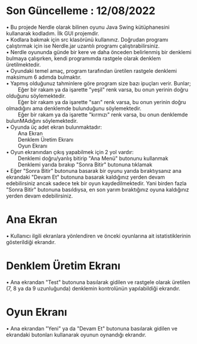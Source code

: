 # Son Güncelleme : 12/08/2022
• Bu projede Nerdle olarak bilinen oyunu Java Swing kütüphanesini kullanarak kodladım. İlk GUI projemdir. <br />
• Kodlara bakmak için src klasörünü kullanınız. Doğrudan programı çalıştırmak için ise Nerdle.jar uzantılı programı çalıştırabilirsiniz. <br />
• Nerdle oyununda günde bir kere ve daha önceden belirlenmiş bir denklemi bulmaya çalışırken, kendi programımda rastgele olarak denklem üretilmektedir. <br />
• Oyundaki temel amaç, program tarafından üretilen rastgele denklemi maksimum 6 adımda bulmaktır. <br />
• Yapmış olduğunuz tahminlere göre program size bazı ipuçları verir. Bunlar; <br />
&emsp;&emsp; Eğer bir rakam ya da işarette "yeşil" renk varsa, bu onun yerinin doğru olduğunu söylemektedir. <br />
&emsp;&emsp; Eğer bir rakam ya da işarette "sarı" renk varsa, bu onun yerinin doğru olmadığını ama denklemde bulunduğunu söylemektedir. <br />
&emsp;&emsp; Eğer bir rakam ya da işarette "kırmızı" renk varsa, bu onun denklemde bulunMAdığını söylemektedir. <br />
• Oyunda üç adet ekran bulunmaktadır: <br />
&emsp;&emsp; Ana Ekran <br />
&emsp;&emsp; Denklem Üretim Ekranı <br />
&emsp;&emsp; Oyun Ekranı <br />
• Oyun ekranından çıkış yapabilmek için 2 yol vardır: <br />
&emsp;&emsp; Denklemi doğru/yanlış bitirip "Ana Menü" butonunu kullanmak <br />
&emsp;&emsp; Denklemi yarıda bırakıp "Sonra Bitir" butonuna tıklamak <br />
• Eğer "Sonra Bitir" butonuna basarak bir oyunu yarıda bıraktıysanız ana ekrandaki "Devam Et" butonuna basarak kaldığınız yerden devam edebilirsiniz ancak sadece tek bir oyun kaydedilmektedir. Yani birden fazla "Sonra Bitir" butonuna basıldıysa, en son yarım bıraktığınız oyuna kaldığınız yerden devam edebilirsiniz.

# Ana Ekran
• Kullanıcı ilgili ekranlara yönlendiren ve önceki oyunlarına ait istatistiklerinin gösterildiği ekrandır.

# Denklem Üretim Ekranı
• Ana ekrandan "Test" butonuna basılarak gidilen ve rastgele olarak üretilen (7, 8 ya da 9 uzunluğunda) denklemin kontrolünün yapılabildiği ekrandır.

# Oyun Ekranı
• Ana ekrandan "Yeni" ya da "Devam Et" butonuna basılarak gidilen ve ekrandaki butonları kullanarak oyunun oynandığı ekrandır.
